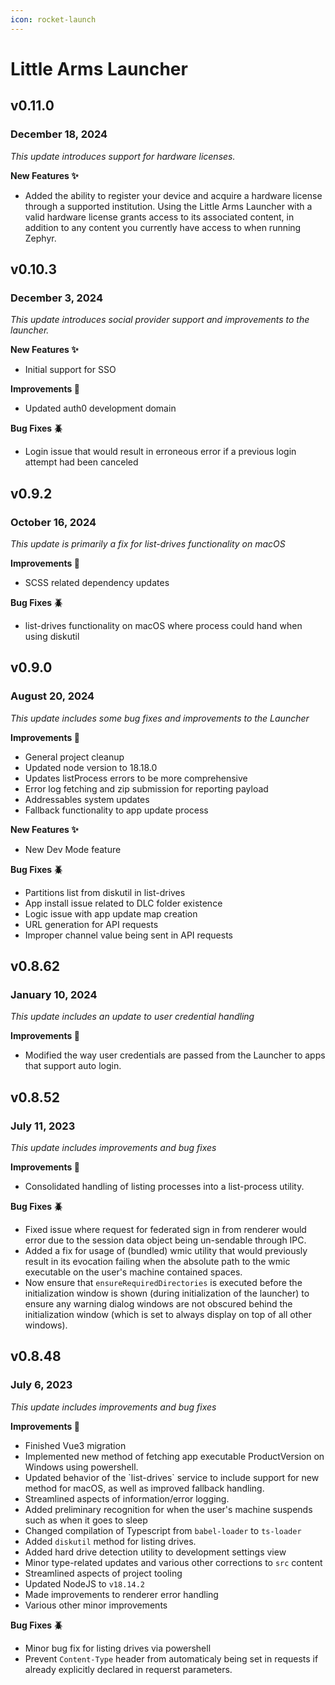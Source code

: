 ```yaml
---
icon: rocket-launch
---
```


# Little Arms Launcher

## v0.11.0 <a href="#id-0.8.62-january-10-2024" id="id-0.8.62-january-10-2024"></a>

### December 18, 2024 <a href="#id-0.8.62-january-10-2024" id="id-0.8.62-january-10-2024"></a>

_This update introduces support for hardware licenses._

**New Features ✨**

* Added the ability to register your device and acquire a hardware license through a supported institution. Using the Little Arms Launcher with a valid hardware license grants access to its associated content, in addition to any content you currently have access to when running Zephyr.



## v0.10.3 <a href="#id-0.8.62-january-10-2024" id="id-0.8.62-january-10-2024"></a>

### December 3, 2024 <a href="#id-0.8.62-january-10-2024" id="id-0.8.62-january-10-2024"></a>

_This update introduces social provider support and improvements to the launcher._

**New Features ✨**

* Initial support for SSO

**Improvements 🙌**

* Updated auth0 development domain

**Bug Fixes 🪲**

* Login issue that would result in erroneous error if a previous login attempt had been canceled



## v0.9.2 <a href="#id-0.8.62-january-10-2024" id="id-0.8.62-january-10-2024"></a>

### October 16, 2024 <a href="#id-0.8.62-january-10-2024" id="id-0.8.62-january-10-2024"></a>

_This update is primarily a fix for list-drives functionality on macOS_

**Improvements 🙌**

* SCSS related dependency updates

**Bug Fixes 🪲**

* list-drives functionality on macOS where process could hand when using diskutil



## v0.9.0 <a href="#id-0.8.62-january-10-2024" id="id-0.8.62-january-10-2024"></a>

### August 20, 2024 <a href="#id-0.8.62-january-10-2024" id="id-0.8.62-january-10-2024"></a>

_This update includes some bug fixes and improvements to the Launcher_

**Improvements 🙌**

* General project cleanup
* Updated node version to 18.18.0
* Updates listProcess errors to be more comprehensive
* Error log fetching and zip submission for reporting payload
* Addressables system updates
* Fallback functionality to app update process

**New Features ✨**

* New Dev Mode feature

**Bug Fixes 🪲**

* Partitions list from diskutil in list-drives
* App install issue related to DLC folder existence
* Logic issue with app update map creation
* URL generation for API requests
* Improper channel value being sent in API requests



## v0.8.62 <a href="#id-0.8.62-january-10-2024" id="id-0.8.62-january-10-2024"></a>

### January 10, 2024 <a href="#id-0.8.62-january-10-2024" id="id-0.8.62-january-10-2024"></a>

_This update includes an update to user credential handling_

**Improvements 🙌**

* Modified the way user credentials are passed from the Launcher to apps that support auto login.



## v0.8.52

### July 11, 2023 <a href="#id-0.8.62-january-10-2024" id="id-0.8.62-january-10-2024"></a>

_This update includes improvements and bug fixes_

**Improvements 🙌**

* Consolidated handling of listing processes into a list-process utility.

**Bug Fixes 🪲**

* Fixed issue where request for federated sign in from renderer would error due to the session data object being un-sendable through IPC.
* Added a fix for usage of (bundled) wmic utility that would previously result in its evocation failing when the absolute path to the wmic executable on the user's machine contained spaces.
* Now ensure that `ensureRequiredDirectories` is executed before the initialization window is shown (during initialization of the launcher) to ensure any warning dialog windows are not obscured behind the initialization window (which is set to always display on top of all other windows).



## v0.8.48

### July 6, 2023

_This update includes improvements and bug fixes_

**Improvements 🙌**

* Finished Vue3 migration
* Implemented new method of fetching app executable ProductVersion on Windows using powershell.
* Updated behavior of the \`list-drives\` service to include support for new method for macOS, as well as improved fallback handling.
* Streamlined aspects of information/error logging.
* Added preliminary recognition for when the user's machine suspends such as when it goes to sleep
* Changed compilation of Typescript from `babel-loader` to `ts-loader`
* Added `diskutil` method for listing drives.
* Added hard drive detection utility to development settings view
* Minor type-related updates and various other corrections to `src` content
* Streamlined aspects of project tooling
* Updated NodeJS to `v18.14.2`
* Made improvements to renderer error handling
* Various other minor improvements

**Bug Fixes 🪲**

* Minor bug fix for listing drives via powershell
* Prevent `Content-Type` header from automaticaly being set in requests if already explicitly declared in requerst parameters.

